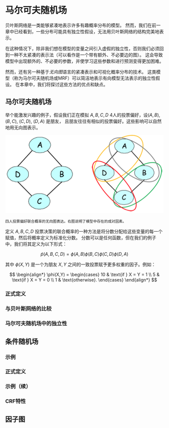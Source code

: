 # 马尔可夫随机场

贝叶斯网络是一类能够紧凑地表示许多有趣概率分布的模型。
然而，我们在前一章中已经看到，一些分布可能具有独立性假设，无法用贝叶斯网络的结构完美地表示。

在这种情况下，除非我们想在模型的变量之间引入虚假的独立性，否则我们必须回到一种不太紧凑的表示法（可以看作是一个带有额外、不必要边的图）。
这会导致模型中出现额外的、不必要的参数，并使学习这些参数和进行预测变得更加困难。

然而，还有另一种基于*无向图*语言的紧凑表示和可视化概率分布的技术。
这类模型（称为马尔可夫随机场或MRF）可以简洁地表示有向模型无法表示的独立性假设。
在本章中，我们将探讨这些方法的优点和缺点。

## 马尔可夫随机场

举个能激发兴趣的例子，假设我们正在模拟 $A,B,C,D$ 4人的投票偏好，设$(A,B)$, $(B,C)$, $(C,D)$, $(D,A)$ 是朋友，
且朋友往往有相似的投票偏好。这些影响可以自然地用无向图表示。

![](../_media/img/mrf.png)

<small>四人投票偏好联合概率的无向图表达。右图说明了模型中存在的成对因素。</small>

定义 $A,B,C,D$ 投票决策的联合概率的一种方法是将分数分配给这些变量的每一个赋值，然后将概率定义为标准化分数。
分数可以是任何函数，但在我们的例子中，我们将其定义为以下形式：

$$ \tilde p(A,B,C,D) = \phi(A,B)\phi(B,C)\phi(C,D)\phi(D,A) $$

其中 $\phi(X,Y)$ 是一个为朋友 $X,Y$ 之间的一致投票赋予更多权重的因子。例如：

$$
\begin{align*}
\phi(X,Y) =
\begin{cases}
10 & \text{if } X = Y = 1 \\
5  & \text{if } X = Y = 0 \\
1  & \text{otherwise}.
\end{cases}
\end{align*}
$$



### 正式定义

### 与贝叶斯网络的比较

### 马尔可夫随机场中的独立性

## 条件随机场

### 示例

### 正式定义

### 示例（续）

### CRF特性

## 因子图

